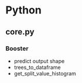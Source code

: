 # Python

## core.py

### Booster

- predict output shape
- trees_to_dataframe
- get_split_value_histogram
